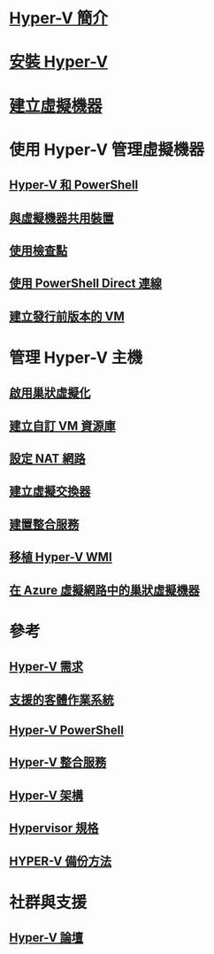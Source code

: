 # [Hyper-V 簡介](./about/index.md)
# [安裝 Hyper-V](quick-start/enable-hyper-v.md)
# [建立虛擬機器](quick-start/quick-create-virtual-machine.md)

# 使用 Hyper-V 管理虛擬機器
## [Hyper-V 和 PowerShell](quick-start/try-hyper-v-powershell.md)
## [與虛擬機器共用裝置](user-guide/enhanced-session-mode.md)
## [使用檢查點](user-guide/checkpoints.md)
## [使用 PowerShell Direct 連線](user-guide/powershell-direct.md)
## [建立發行前版本的 VM](user-guide/create-pre-release-vm.md)

# 管理 Hyper-V 主機
## [啟用巢狀虛擬化](user-guide/nested-virtualization.md)
## [建立自訂 VM 資源庫](user-guide/custom-gallery.md)
## [設定 NAT 網路](user-guide/setup-nat-network.md)
## [建立虛擬交換器](quick-start/connect-to-network.md)
## [建置整合服務](user-guide/make-integration-service.md)
## [移植 Hyper-V WMI](user-guide/refactor-wmiv1-to-wmiv2.md)
## [在 Azure 虛擬網路中的巢狀虛擬機器](user-guide/nested-virtualization-azure-virtual-network.md) 

# 參考
## [Hyper-V 需求](reference/hyper-v-requirements.md)
## [支援的客體作業系統](about/supported-guest-os.md)
## [Hyper-V PowerShell](https://technet.microsoft.com/library/hh848559.aspx)
## [Hyper-V 整合服務](reference/integration-services.md)
## [Hyper-V 架構](reference/hyper-v-architecture.md)
## [Hypervisor 規格](reference/tlfs.md)
## [HYPER-V 備份方法](reference/HyperVBackupApproaches.md)

# 社群與支援
## [Hyper-V 論壇](https://social.technet.microsoft.com/Forums/windowsserver/en-US/home?forum=winserverhyperv)
